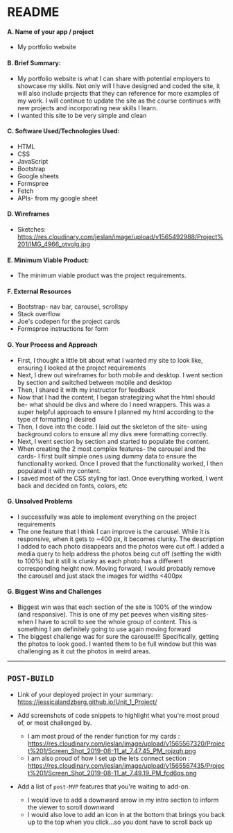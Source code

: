 # README

#### A. Name of your app / project

- My portfolio website

#### B. Brief Summary:

- My portfolio website is what I can share with potential employers to showcase my skills. Not only will I have designed and coded the site, it will also include projects that they can reference for more examples of my work. I will continue to update the site as the course continues with new projects and incorporating new skills I learn.
- I wanted this site to be very simple and clean

#### C. Software Used/Technologies Used:

- HTML
- CSS
- JavaScript
- Bootstrap
- Google sheets
- Formspree
- Fetch
- APIs- from my google sheet

#### D. Wireframes

- Sketches: https://res.cloudinary.com/jeslan/image/upload/v1565492988/Project%201/IMG_4966_otvolg.jpg

#### E. Minimum Viable Product:

- The minimum viable product was the project requirements.

#### F. External Resources

- Bootstrap- nav bar, carousel, scrollspy
- Stack overflow
- Joe's codepen for the project cards
- Formspree instructions for form

#### G. Your Process and Approach

- First, I thought a little bit about what I wanted my site to look like, ensuring I looked at the project requirements
- Next, I drew out wireframes for both mobile and desktop. I went section by section and switched between mobile and desktop
- Then, I shared it with my instructor for feedback
- Now that I had the content, I began strategizing what the html should be- what should be divs and where do I need wrappers. This was a super helpful approach to ensure I planned my html according to the type of formatting I desired
- Then, I dove into the code. I laid out the skeleton of the site- using background colors to ensure all my divs were formatting correctly.
- Next, I went section by section and started to populate the content.
- When creating the 2 most complex features- the carousel and the cards- I first built simple ones using dummy data to ensure the functionality worked. Once I proved that the functionality worked, I then populated it with my content.
- I saved most of the CSS styling for last. Once everything worked, I went back and decided on fonts, colors, etc

#### G. Unsolved Problems

- I successfully was able to implement everything on the project requirements
- The one feature that I think I can improve is the carousel. While it is responsive, when it gets to ~400 px, it becomes clunky. The description I added to each photo disappears and the photos were cut off. I added a media query to help address the photos being cut off (setting the width to 100%) but it still is clunky as each photo has a different corresponding height now. Moving forward, I would probably remove the carousel and just stack the images for widths <400px

#### G. Biggest Wins and Challenges

- Biggest win was that each section of the site is 100% of the window (and responsive). This is one of my pet peeves when visiting sites- when I have to scroll to see the whole group of content. This is something I am definitely going to use again moving forward
- The biggest challenge was for sure the carousel!!! Specifically, getting the photos to look good. I wanted them to be full window but this was challenging as it cut the photos in weird areas.
---

## `POST-BUILD`

- Link of your deployed project in your summary: https://jessicalandzberg.github.io/Unit_1_Project/

- Add screenshots of code snippets to highlight what you're most proud of, or most challenged by.

    - I am most proud of the render function for my cards : https://res.cloudinary.com/jeslan/image/upload/v1565567320/Project%201/Screen_Shot_2019-08-11_at_7.47.45_PM_rojzqh.png
    - I am also proud of how I set up the lets connect section : https://res.cloudinary.com/jeslan/image/upload/v1565567435/Project%201/Screen_Shot_2019-08-11_at_7.49.19_PM_fcd6qs.png


- Add a list of `post-MVP` features that you're waiting to add-on.
    - I would love to add a downward arrow in my intro section to inform the viewer to scroll downward
    - I would also love to add an icon in at the bottom that brings you back up to the top when you click...so you dont have to scroll back up
